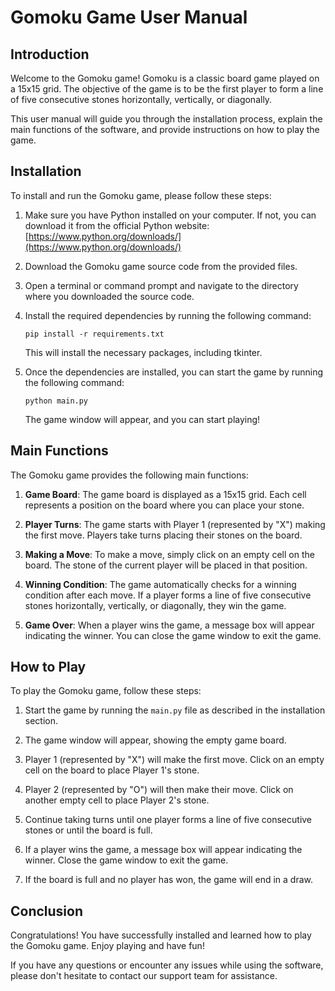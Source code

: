 # Gomoku Game User Manual

## Introduction

Welcome to the Gomoku game! Gomoku is a classic board game played on a 15x15 grid. The objective of the game is to be the first player to form a line of five consecutive stones horizontally, vertically, or diagonally.

This user manual will guide you through the installation process, explain the main functions of the software, and provide instructions on how to play the game.

## Installation

To install and run the Gomoku game, please follow these steps:

1. Make sure you have Python installed on your computer. If not, you can download it from the official Python website: [https://www.python.org/downloads/](https://www.python.org/downloads/)

2. Download the Gomoku game source code from the provided files.

3. Open a terminal or command prompt and navigate to the directory where you downloaded the source code.

4. Install the required dependencies by running the following command:

   ```
   pip install -r requirements.txt
   ```

   This will install the necessary packages, including tkinter.

5. Once the dependencies are installed, you can start the game by running the following command:

   ```
   python main.py
   ```

   The game window will appear, and you can start playing!

## Main Functions

The Gomoku game provides the following main functions:

1. **Game Board**: The game board is displayed as a 15x15 grid. Each cell represents a position on the board where you can place your stone.

2. **Player Turns**: The game starts with Player 1 (represented by "X") making the first move. Players take turns placing their stones on the board.

3. **Making a Move**: To make a move, simply click on an empty cell on the board. The stone of the current player will be placed in that position.

4. **Winning Condition**: The game automatically checks for a winning condition after each move. If a player forms a line of five consecutive stones horizontally, vertically, or diagonally, they win the game.

5. **Game Over**: When a player wins the game, a message box will appear indicating the winner. You can close the game window to exit the game.

## How to Play

To play the Gomoku game, follow these steps:

1. Start the game by running the `main.py` file as described in the installation section.

2. The game window will appear, showing the empty game board.

3. Player 1 (represented by "X") will make the first move. Click on an empty cell on the board to place Player 1's stone.

4. Player 2 (represented by "O") will then make their move. Click on another empty cell to place Player 2's stone.

5. Continue taking turns until one player forms a line of five consecutive stones or until the board is full.

6. If a player wins the game, a message box will appear indicating the winner. Close the game window to exit the game.

7. If the board is full and no player has won, the game will end in a draw.

## Conclusion

Congratulations! You have successfully installed and learned how to play the Gomoku game. Enjoy playing and have fun!

If you have any questions or encounter any issues while using the software, please don't hesitate to contact our support team for assistance.